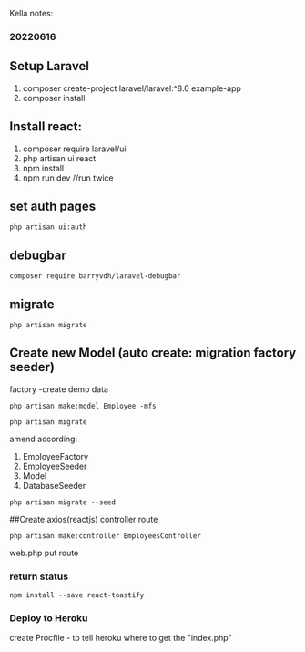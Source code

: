 Kella notes:
### 20220616
## Setup Laravel
1. composer create-project laravel/laravel:^8.0 example-app
2. composer install

## Install react:
1. composer require laravel/ui
2. php artisan ui react
3. npm install
4. npm run dev //run twice

## set auth pages
```
php artisan ui:auth 
```

## debugbar
```
composer require barryvdh/laravel-debugbar
```

## migrate
```
php artisan migrate
```

## Create new Model (auto create: migration factory seeder)
factory -create demo data
```
php artisan make:model Employee -mfs
```
```
php artisan migrate
```

amend according:
1. EmployeeFactory
2. EmployeeSeeder
3. Model
4. DatabaseSeeder

```
php artisan migrate --seed
```

##Create axios(reactjs) controller route 
```
php artisan make:controller EmployeesController
```
web.php put route


### return status
```
npm install --save react-toastify
```


### Deploy to Heroku
create Procfile - to tell heroku where to get the "index.php"